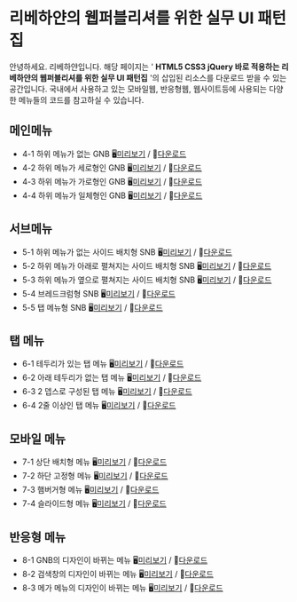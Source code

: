 # 리베하얀의 웹퍼블리셔를 위한 실무 UI 패턴집

안녕하세요. 리베하얀입니다. 해당 페이지는 ' **HTML5 CSS3 jQuery 바로 적용하는 리베하얀의 웹퍼블리셔를 위한 실무 UI 패턴집** '의 삽입된 리소스를 다운로드 받을 수 있는 공간입니다. 국내에서 사용하고 있는 모바일웹, 반응형웹, 웹사이트등에 사용되는 다양한 메뉴들의 코드를 참고하실 수 있습니다.


## 메인메뉴
- 4-1 하위 메뉴가 없는 GNB 🖥[미리보기](https://rebehayan.github.io/book/navigation/gnb1.html) / 💾[다운로드](http://blog.naver.com/rebehayan)
- 4-2 하위 메뉴가 세로형인 GNB 🖥[미리보기](https://rebehayan.github.io/book/navigation/gnb2.html) / 💾[다운로드](http://blog.naver.com/rebehayan)
- 4-3 하위 메뉴가 가로형인 GNB 🖥[미리보기](https://rebehayan.github.io/book/navigation/gnb3.html) / 💾[다운로드](http://blog.naver.com/rebehayan)
- 4-4 하위 메뉴가 일체형인 GNB 🖥[미리보기](https://rebehayan.github.io/book/navigation/gnb4.html) / 💾[다운로드](http://blog.naver.com/rebehayan)

## 서브메뉴
- 5-1 하위 메뉴가 없는 사이드 배치형 SNB 🖥[미리보기](https://rebehayan.github.io/book/navigation/snb1.html) / 💾[다운로드](http://blog.naver.com/rebehayan)
- 5-2 하위 메뉴가 아래로 펼쳐지는 사이드 배치형 SNB 🖥[미리보기](https://rebehayan.github.io/book/navigation/snb2.html) / 💾[다운로드](http://blog.naver.com/rebehayan)
- 5-3 하위 메뉴가 옆으로 펼쳐지는 사이드 배치형 SNB 🖥[미리보기](https://rebehayan.github.io/book/navigation/snb3.html) / 💾[다운로드](http://blog.naver.com/rebehayan)
- 5-4 브레드크럼형 SNB 🖥[미리보기](https://rebehayan.github.io/book/navigation/snb4.html) / 💾[다운로드](http://blog.naver.com/rebehayan)
- 5-5 탭 메뉴형 SNB 🖥[미리보기](https://rebehayan.github.io/book/navigation/snb5.html) / 💾[다운로드](http://blog.naver.com/rebehayan)

## 탭 메뉴
- 6-1 테두리가 있는 탭 메뉴 🖥[미리보기](https://rebehayan.github.io/book/navigation/tab1.html) / 💾[다운로드](http://blog.naver.com/rebehayan)
- 6-2 아래 테두리가 없는 탭 메뉴 🖥[미리보기](https://rebehayan.github.io/book/navigation/tab2.html) / 💾[다운로드](http://blog.naver.com/rebehayan)
- 6-3 2 뎁스로 구성된 탭 메뉴 🖥[미리보기](https://rebehayan.github.io/book/navigation/tab3.html) / 💾[다운로드](http://blog.naver.com/rebehayan)
- 6-4 2줄 이상인 탭 메뉴 🖥[미리보기](https://rebehayan.github.io/book/navigation/tab4.html) / 💾[다운로드](http://blog.naver.com/rebehayan)

## 모바일 메뉴
- 7-1 상단 배치형 메뉴 🖥[미리보기](https://rebehayan.github.io/book/navigation/mobile1.html) / 💾[다운로드](http://blog.naver.com/rebehayan)
- 7-2 하단 고정형 메뉴 🖥[미리보기](https://rebehayan.github.io/book/navigation/mobile2.html) / 💾[다운로드](http://blog.naver.com/rebehayan)
- 7-3 햄버거형 메뉴 🖥[미리보기](https://rebehayan.github.io/book/navigation/mobile3.html) / 💾[다운로드](http://blog.naver.com/rebehayan)
- 7-4 슬라이드형 메뉴 🖥[미리보기](https://rebehayan.github.io/book/navigation/mobile4.html) / 💾[다운로드](http://blog.naver.com/rebehayan)

## 반응형 메뉴
- 8-1 GNB의 디자인이 바뀌는 메뉴 🖥[미리보기](https://rebehayan.github.io/book/navigation/respon1.html) / 💾[다운로드](http://blog.naver.com/rebehayan)
- 8-2 검색창의 디자인이 바뀌는 메뉴 🖥[미리보기](https://rebehayan.github.io/book/navigation/respon2.html) / 💾[다운로드](http://blog.naver.com/rebehayan)
- 8-3 메가 메뉴의 디자인이 바뀌는 메뉴 🖥[미리보기](https://rebehayan.github.io/book/navigation/respon3.html) / 💾[다운로드](http://blog.naver.com/rebehayan)
